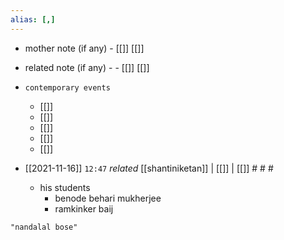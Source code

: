 ```yaml
---
alias: [,]
---
```

- mother note (if any)
		- [[]] [[]]
- related note (if any) -
		- [[]] [[]]
- `contemporary events`
	- [[]]
	- [[]]
	- [[]]
	- [[]]
	- [[]]

- [[2021-11-16]]  `12:47` _related_ [[shantiniketan]] | [[]] | [[]] # # #
	- his students
		- benode behari mukherjee
		- ramkinker baij

```query
"nandalal bose"
```
